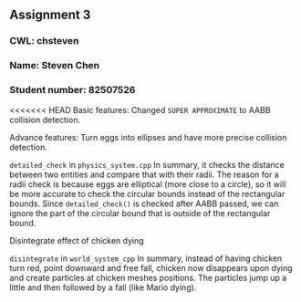 ## Assignment 3
### CWL: chsteven
### Name: Steven Chen
### Student number: 82507526

<<<<<<< HEAD
Basic features:
Changed `SUPER APPROXIMATE` to AABB collision detection.

Advance features:
Turn eggs into ellipses and have more precise collision detection.

`detailed_check` in `physics_system.cpp`
In summary, it checks the distance between two entities and compare that with their radii. The reason for a radii check is because eggs are elliptical (more close to a circle), so it will be more accurate to check the circular bounds instead of the rectangular bounds. Since `detailed_check()` is checked after AABB passed, we can ignore the part of the circular bound that is outside of the rectangular bound.

Disintegrate effect of chicken dying

`disintegrate` in `world_system_cpp`
In summary, instead of having chicken turn red, point downward and free fall, chicken now disappears upon dying and create particles at chicken meshes positions. The particles jump up a little and then followed by a fall (like Mario dying).
